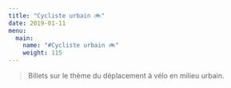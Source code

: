 ```yaml
---
title: "Cycliste urbain 🚲"
date: 2019-01-11
menu:
  main:
    name: "#Cycliste urbain 🚲"
    weight: 115
---
```


> Billets sur le thème du déplacement à vélo en milieu urbain.
